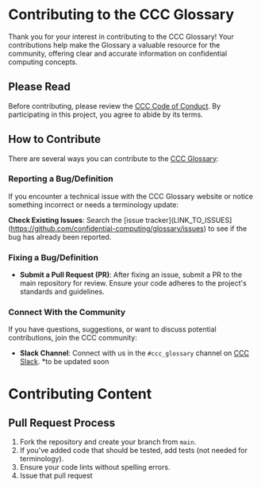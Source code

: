 # Contributing to the CCC Glossary

Thank you for your interest in contributing to the CCC Glossary! Your contributions help make the Glossary a valuable resource for the community, offering clear and accurate information on confidential computing concepts.

## Please Read

Before contributing, please review the [CCC Code of Conduct](https://github.com/confidential-computing/governance/blob/main/code-of-conduct.md). By participating in this project, you agree to abide by its terms.

## How to Contribute

There are several ways you can contribute to the [CCC Glossary](https://github.com/confidential-computing/glossary/):

### Reporting a Bug/Definition

If you encounter a technical issue with the CCC Glossary website or notice something incorrect or needs a terminology update:

**Check Existing Issues**: Search the [issue tracker](LINK_TO_ISSUES](https://github.com/confidential-computing/glossary/issues) to see if the bug has already been reported.


### Fixing a Bug/Definition

- **Submit a Pull Request (PR)**: After fixing an issue, submit a PR to the main repository for review. Ensure your code adheres to the project's standards and guidelines.

### Connect With the Community

If you have questions, suggestions, or want to discuss potential contributions, join the CCC community:

- **Slack Channel**: Connect with us in the `#ccc_glossary` channel on [CCC Slack](LINK_TO_CCC_SLACK). *to be updated soon

# Contributing Content

## Pull Request Process

1. Fork the repository and create your branch from `main`.
2. If you've added code that should be tested, add tests (not needed for terminology).
3. Ensure your code lints without spelling errors.
4. Issue that pull request

